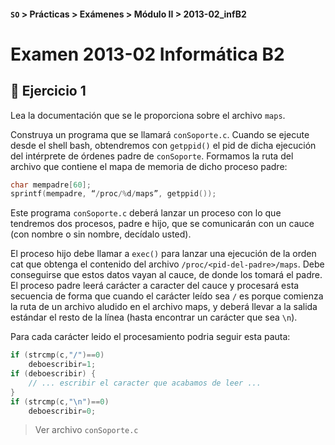 #### `SO`  >  Prácticas  >  Exámenes  >  Módulo II  >  2013-02_infB2



# Examen 2013-02 Informática B2



## :pencil: Ejercicio 1

Lea la documentación que se le proporciona sobre el archivo `maps`.

Construya un programa que se llamará `conSoporte.c`. Cuando se ejecute desde el shell bash, obtendremos con `getppid()` el pid de dicha ejecución del intérprete de órdenes padre de `conSoporte`. Formamos la ruta del archivo que contiene el mapa de memoria de dicho proceso padre:

~~~C
char mempadre[60];
sprintf(mempadre, “/proc/%d/maps”, getppid());
~~~

Este programa `conSoporte.c` deberá lanzar un proceso con lo que tendremos dos procesos, padre e hijo, que se comunicarán con un cauce (con nombre o sin nombre, decídalo usted).

El proceso hijo debe llamar a `exec()` para lanzar una ejecución de la orden cat que obtenga el contenido del archivo `/proc/<pid-del-padre>/maps`. Debe conseguirse que estos datos vayan al cauce, de donde los tomará el padre. El proceso padre leerá carácter a caracter del cauce y procesará esta secuencia de forma que cuando el carácter leído sea `/` es porque comienza la ruta de un archivo aludido en el archivo maps, y deberá llevar a la salida estándar el resto de la línea (hasta encontrar un carácter que sea `\n`).

Para cada carácter leido el procesamiento podria seguir esta pauta:

~~~c
if (strcmp(c,"/")==0)
    deboescribir=1;
if (deboescribir) {
    // ... escribir el caracter que acabamos de leer ...
}
if (strcmp(c,"\n")==0)
    deboescribir=0;
~~~

> Ver archivo `conSoporte.c`